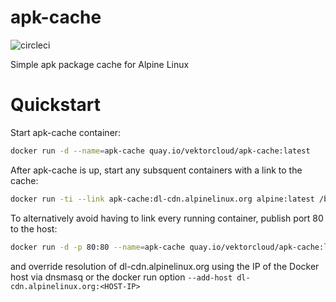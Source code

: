 # apk-cache

![circleci][circleci]

Simple apk package cache for Alpine Linux

# Quickstart

Start apk-cache container:
```bash
docker run -d --name=apk-cache quay.io/vektorcloud/apk-cache:latest
```

After apk-cache is up, start any subsquent containers with a link to the cache:
```bash 
docker run -ti --link apk-cache:dl-cdn.alpinelinux.org alpine:latest /bin/sh
```

To alternatively avoid having to link every running container, publish port 80 to the host:
```bash
docker run -d -p 80:80 --name=apk-cache quay.io/vektorcloud/apk-cache:latest
```

and override resolution of dl-cdn.alpinelinux.org using the IP of the Docker host via dnsmasq or the docker run option `--add-host dl-cdn.alpinelinux.org:<HOST-IP>`

[circleci]: https://img.shields.io/circleci/build/gh/vektorcloud/apk-cache?color=1dd6c9&logo=CircleCI&logoColor=1dd6c9&style=for-the-badge "apk-cache"
